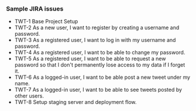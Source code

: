 ### Sample JIRA issues

- TWT-1 Base Project Setup
- TWT-2 As a new user, I want to register by creating a username and password.
- TWT-3 As a registered user, I want to log in with my username and password.
- TWT-4 As a registered user, I want to be able to change my password.
- TWT-5 As a registered user, I want to be able to request a new password so that I don't permanently lose access to my data if I forget it.
- TWT-6 As a logged-in user, I want to be able post a new tweet under my name.
- TWT-7 As a logged-in user, I want to be able to see tweets posted by other users.
- TWT-8 Setup staging server and deployment flow.
